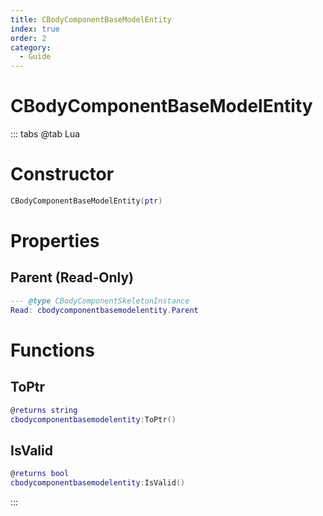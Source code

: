 ```yaml
---
title: CBodyComponentBaseModelEntity
index: true
order: 2
category:
  - Guide
---
```


# CBodyComponentBaseModelEntity

::: tabs
@tab Lua
# Constructor
```lua
CBodyComponentBaseModelEntity(ptr)
```
# Properties
## Parent (Read-Only)
```lua
--- @type CBodyComponentSkeletonInstance
Read: cbodycomponentbasemodelentity.Parent
```
# Functions
## ToPtr
```lua
@returns string
cbodycomponentbasemodelentity:ToPtr()
```
## IsValid
```lua
@returns bool
cbodycomponentbasemodelentity:IsValid()
```

:::